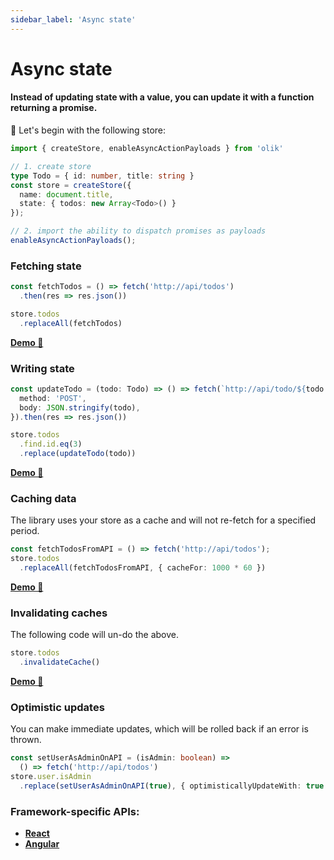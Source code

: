 ```yaml
---
sidebar_label: 'Async state'
---
```


# Async state

#### Instead of updating state with a **value**, you can update it with a function returning a **promise**.

🥚 Let's begin with the following store:
```ts
import { createStore, enableAsyncActionPayloads } from 'olik'

// 1. create store
type Todo = { id: number, title: string }
const store = createStore({
  name: document.title,
  state: { todos: new Array<Todo>() }
});

// 2. import the ability to dispatch promises as payloads
enableAsyncActionPayloads();
```

### Fetching state
```ts
const fetchTodos = () => fetch('http://api/todos')
  .then(res => res.json())

store.todos
  .replaceAll(fetchTodos)
```
[**Demo 🥚**](https://codesandbox.io/s/reading-async-state-3x6xh?file=/src/index.ts)

### Writing state
```ts
const updateTodo = (todo: Todo) => () => fetch(`http://api/todo/${todo.id}`, {
  method: 'POST',
  body: JSON.stringify(todo),
}).then(res => res.json())

store.todos
  .find.id.eq(3)
  .replace(updateTodo(todo))
```
[**Demo 🥚**](https://codesandbox.io/s/writing-async-state-r8rs6?file=/src/index.ts)

### Caching data
The library uses your store as a cache and will not re-fetch for a specified period.
```ts
const fetchTodosFromAPI = () => fetch('http://api/todos');
store.todos
  .replaceAll(fetchTodosFromAPI, { cacheFor: 1000 * 60 })
```
[**Demo 🥚**](https://codesandbox.io/s/olik-demo-caching-data-no-framework-3rvz9?file=/src/index.ts)

### Invalidating caches
The following code will un-do the above.
```ts
store.todos
  .invalidateCache()
```
[**Demo 🥚**](https://codesandbox.io/s/olik-demo-cache-invalidation-no-framework-efore?file=/src/index.ts)

### Optimistic updates
You can make immediate updates, which will be rolled back if an error is thrown.
```ts
const setUserAsAdminOnAPI = (isAdmin: boolean) =>
  () => fetch('http://api/todos')
store.user.isAdmin
  .replace(setUserAsAdminOnAPI(true), { optimisticallyUpdateWith: true })
```

### Framework-specific APIs:
* [**React**](react)
* [**Angular**](angular)
